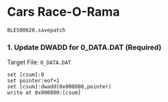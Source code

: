 # Cars Race-O-Rama 

`BLES00620.savepatch`

### 1. Update DWADD for 0_DATA.DAT (Required)

Target File: `0_DATA.DAT`

```
set [csum]:0
set pointer:eof+1
set [csum]:dwadd(0x000008,pointer)
write at 0x000000:[csum]
```

